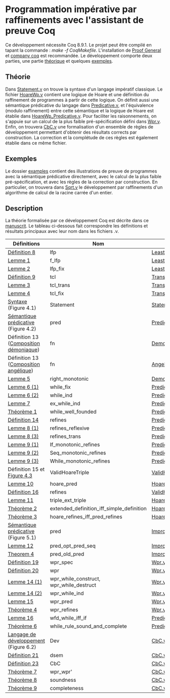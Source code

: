 # Programmation impérative par raffinements avec l'assistant de preuve Coq

Ce développement nécessite Coq 8.9.1. Le projet peut être compilé en tapant la commande : *make -f CoqMakefile*. L'installation de [Proof General](https://proofgeneral.github.io/) et [company coq](https://github.com/cpitclaudel/company-coq) est recommandée. Le développement comporte deux parties, une partie [théorique](./src/theory) et quelques [exemples](./src/examples).

## Théorie

Dans [Statement.v](./src/theory/Statement.v) on trouve la syntaxe d'un langage impératif classique. Le fichier [HoareWp.v](./src/theory/HoareWp.v) contient une logique de Hoare et une définition du raffinement de programmes à partir de cette logique. On définit aussi une sémantique prédicative du langage dans [Predicative.v](./src/theory/Predicative.v), et l'équivalence (modulo raffinement) entre cette 
sémantique et la logique de Hoare est établie dans [HoareWp_Predicative.v](./src/theory/HoareWp_Predicative.v). Pour faciliter les raisonnements, on s'appuie sur un calcul de la plus faible pré-spécification défini dans [Wpr.v](src/theory/Wpr.v). Enfin, on trouvera [CbC.v](./src/theory/CbC.v) une formalisation d'un ensemble de règles de développement permettant d'obtenir des résultats corrects par construction. La correction et la complétude de ces règles est également établie dans ce même fichier.

## Exemples

Le dossier [examples](./src/examples) contient des illustrations de preuve de programmes avec la sémantique prédicative directement, avec le calcul de la plus faible pré-spécification, et avec les règles de la correction par construction. En particulier, on trouvera dans [Sqrt.v](./src/examples/Design_Sqrt.v) le développement par raffinements d'un algorithme de calcul de la racine carrée d'un entier.

## Description
La théorie formalisée par ce développement Coq est décrite dans ce [manuscrit](./sall-manuscrit.pdf). Le tableau ci-dessous fait correspondre les définitions et résultats principaux avec leur nom dans les fichiers .v.

| Définitions | Nom | Fichier |
| ----------- | --- | ------- |
| [Définition 8](./src/theory/LeastFixpoint.v#L7) | lfp | [LeastFixpoint.v](./src/theory/LeastFixpoint.v) |
| [Lemme 1](./src/theory/LeastFixpoint.v#L28) | f_lfp | [LeastFixpoint.v](./src/theory/LeastFixpoint.v) |
| [Lemme 2](./src/theory/LeastFixpoint.v#L51) | lfp_fix | [LeastFixpoint.v](./src/theory/LeastFixpoint.v) |
| [Définition 9](./src/theory/TransitiveClosure.v#L10) | tcl | [TransitiveClosure.v](./src/theory/TransitiveClosure.v) |
| [Lemme 3](./src/theory/TransitiveClosure.v#L56) | tcl_trans | [TransitiveClosure.v](./src/theory/TransitiveClosure.v) |
| [Lemme 4](./src/theory/TransitiveClosure.v#L12) | tcl_fix | [TransitiveClosure.v](./src/theory/TransitiveClosure.v) |
| [Syntaxe](./src/theory/Statement.v#L3) (Figure 4.1) | Statement | [Statement.v](./src/theory/Statement.v) |
| [Sémantique prédicative](./src/theory/Predicative.v#L153) (Figure 4.2) | pred | [Predicative.v](./src/theory/Predicative.v) |
| Définition 13 ([Composition démoniaque](./src/theory/DemonicComposition.v#L3)) | fn | [DemonicComposition.v](./src/theory/DemonicComposition.v) |
| Définition 13 ([Composition angélique](./src/theory/AngelicComposition.v#L3)) | fn | [AngelicComposition.v](./src/theory/AngelicComposition.v) |
| [Lemme 5](./src/theory/DemonicComposition.v#L56) | right_monotonic | [DemonicComposition.v](./src/theory/DemonicComposition.v) |
| [Lemme 6 (1)](./src/theory/Predicative.v#L44) | while_fix | [Predicative.v](./src/theory/Predicative.v) |
| [Lemme 6 (2)](./src/theory/Predicative.v#L51) | while_ind | [Predicative.v](./src/theory/Predicative.v) |
| [Lemme 7](./src/theory/Predicative.v#L60) | ex_while_ind | [Predicative.v](./src/theory/Predicative.v) |
| [Théorème 1](./src/theory/Predicative.v#L79) | while_well_founded | [Predicative.v](./src/theory/Predicative.v) |
| [Définition 14](./src/theory/Predicative.v#L168) | refines | [Predicative.v](./src/theory/Predicative.v) |
| [Lemme 8 (1)](./src/theory/Predicative.v#L260) | refines_reflexive | [Predicative.v](./src/theory/Predicative.v) |
| [Lemme 8 (3)](./src/theory/Predicative.v#L263) | refines_trans | [Predicative.v](./src/theory/Predicative.v) |
| [Lemme 9 (1)](./src/theory/Predicative.v#L334) | If_monotonic_refines | [Predicative.v](./src/theory/Predicative.v) |
| [Lemme 9 (2)](./src/theory/Predicative.v#L322) | Seq_monotonic_refines | [Predicative.v](./src/theory/Predicative.v) |
| [Lemme 9 (3)](./src/theory/Predicative.v#L393) | While_monotonic_refines | [Predicative.v](./src/theory/Predicative.v) |
| Définition 15 et [Figure 4.3](./src/theory/HoareWp.v#L5) | ValidHoareTriple | [ValidHoareTriple.v](./src/theory/HoareWp.v) |
| [Lemme 10](./src/theory/HoareWp_Predicative.v#L212) | hoare_pred | [HoareWp_Predicative.v](./src/theory/HoareWp_Predicative.v) |
| [Définition 16](./src/theory/HoareWp.v#L68) | refines | [ValidHoareTriple.v](./src/theory/HoareWp.v) |
| [Lemme 11](./src/theory/HoareWp_Predicative.v#L363) | triple_ext_triple | [HoareWp_Predicative.v](./src/theory/HoareWp_Predicative.v) |
| [Théorème 2](./src/theory/HoareWp_Predicative.v#L379) | extended_definition_iff_simple_definition | [HoareWp_Predicative.v](./src/theory/HoareWp_Predicative.v) |
| [Théorème 3](./src/theory/HoareWp_Predicative.v#L292) | hoare_refines_iff_pred_refines | [HoareWp_Predicative.v](./src/theory/HoareWp_Predicative.v) |
| [Sémantique prédicative](./src/theory/ImprovedPredicative.v#L128) (Figure 5.1) | pred | [ImprovedPredicative.v](./src/theory/ImprovedPredicative.v) |
| [Lemme 12](./src/theory/ImprovedPredicative.v#L34) | pred_opt_pred_seq | [ImprovedPredicative.v](./src/theory/ImprovedPredicative.v) |
| [Theorem 4](./src/theory/ImprovedPredicative.v#L148) | pred_old_pred | [ImprovedPredicative.v](./src/theory/ImprovedPredicative.v) |
| [Définition 19](./src/theory/Wpr.v#L5) | wpr_spec | [Wpr.v](./src/theory/Wpr.v) |
| [Définition 20](./src/theory/Wpr.v#L18) | wpr | [Wpr.v](./src/theory/Wpr.v) |
| [Lemme 14 (1)](./src/theory/Wpr.v#L46) | wpr_while_construct, wpr_while_destruct | [Wpr.v](./src/theory/Wpr.v) |
| [Lemme 14 (2)](./src/theory/Wpr.v#L60) | wpr_while_ind | [Wpr.v](./src/theory/Wpr.v) |
| [Lemme 15](./src/theory/Wpr.v#L82) | wpr_pred | [Wpr.v](./src/theory/Wpr.v) |
| [Théorème 4](./src/theory/Wpr.v#L200) | wpr_refines | [Wpr.v](./src/theory/Wpr.v) |
| [Lemme 16](./src/theory/Predicative.v#L603) | wfd_while_iff_if | [Predicative.v](./src/theory/Predicative.v) |
| [Théorème 6](./src/theory/Predicative.v#L1138) | while_rule_sound_and_complete | [Predicative.v](./src/theory/Predicative.v) |
| [Langage de développement](./src/theory/CbC.v#L9) (Figure 6.2) | Dev | [CbC.v](./src/theory/CbC.v) |
| [Définition 21](./src/theory/CbC.v#L20) | dsem | [CbC.v](./src/theory/CbC.v) |
| [Définition 23](./src/theory/CbC.v#L36) | CbC | [CbC.v](./src/theory/CbC.v) |
| [Théorème 7](./src/theory/CbC.v#L298) | wpr_wpr' | [CbC.v](./src/theory/CbC.v) |
| [Théorème 8](./src/theory/CbC.v#L53) | soundness | [CbC.v](./src/theory/CbC.v) |
| [Théorème 9](./src/theory/CbC.v#L182) | completeness | [CbC.v](./src/theory/CbC.v) |
